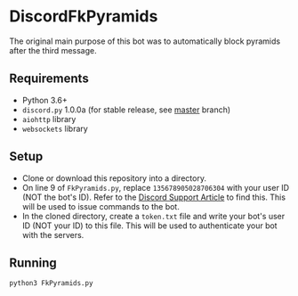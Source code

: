 # DiscordFkPyramids
The original main purpose of this bot was to automatically block pyramids after the third message. 

## Requirements
- Python 3.6+
- `discord.py` 1.0.0a (for stable release, see [master](https://github.com/zaxutic/Discord-FkPyramids/tree/master/) branch)
- `aiohttp` library
- `websockets` library

## Setup 
- Clone or download this repository into a directory.
- On line 9 of `FkPyramids.py`, replace `135678905028706304` with your user ID (NOT the bot's ID). Refer to the [Discord Support Article](https://support.discordapp.com/hc/en-us/articles/206346498-Where-can-I-find-my-User-Server-Message-ID-) to find this. This will be used to issue commands to the bot.
- In the cloned directory, create a `token.txt` file and write your bot's user ID (NOT your ID) to this file. This will be used to authenticate your bot with the servers.

## Running
`python3 FkPyramids.py`
